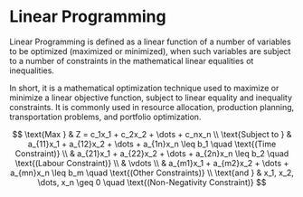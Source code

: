 # Linear Programming
Linear Programming is defined as a linear function of a number of variables to be optimized (maximized or minimized), when such variables are subject to a number of constraints in the mathematical linear equalities ot inequalities. 

In short, it is a mathematical optimization technique used to maximize or minimize a linear objective function, subject to linear equality and inequality constraints. It is commonly used in resource allocation, production planning, transportation problems, and portfolio optimization.

$$
\text{Max } & Z = c_1x_1 + c_2x_2 + \dots + c_nx_n \\
\text{Subject to } & a_{11}x_1 + a_{12}x_2 + \dots + a_{1n}x_n \leq b_1 \quad \text{(Time Constraint)} \\
                   & a_{21}x_1 + a_{22}x_2 + \dots + a_{2n}x_n \leq b_2 \quad \text{(Labour Constraint)} \\
                   & \vdots \\
                   & a_{m1}x_1 + a_{m2}x_2 + \dots + a_{mn}x_n \leq b_m \quad \text{(Other Constraints)} \\
\text{and } & x_1, x_2, \dots, x_n \geq 0 \quad \text{(Non-Negativity Constraint)}
$$

